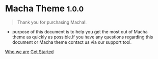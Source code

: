 <!-- _coverpage.md -->

<!-- ![logo](_media/icon.svg)-->

# **Macha Theme** <small>1.0.0</small>

> Thank you for purchasing Macha!.

- purpose of this document is to help you get the most out of Macha theme as quickly as possible.If you have any questions regarding this document or Macha theme contact us via our support tool.

[Who we are](https://webfletcher.com)
[Get Started](#Getting_started)
